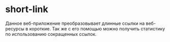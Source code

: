 # short-link
Данное веб-приложение преобразовывает длинные ссылки на веб-ресурсы в короткие. Так же с его помощью можно получить статистику по использованию сокращенных ссылок.
